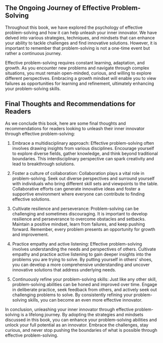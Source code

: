 
The Ongoing Journey of Effective Problem-Solving
------------------------------------------------

Throughout this book, we have explored the psychology of effective problem-solving and how it can help unleash your inner innovator. We have delved into various strategies, techniques, and mindsets that can enhance your ability to tackle challenges and find innovative solutions. However, it is important to remember that problem-solving is not a one-time event but rather a continuous journey.

Effective problem-solving requires constant learning, adaptation, and growth. As you encounter new problems and navigate through complex situations, you must remain open-minded, curious, and willing to explore different perspectives. Embracing a growth mindset will enable you to view failures as opportunities for learning and refinement, ultimately enhancing your problem-solving skills.

Final Thoughts and Recommendations for Readers
----------------------------------------------

As we conclude this book, here are some final thoughts and recommendations for readers looking to unleash their inner innovator through effective problem-solving:

1. Embrace a multidisciplinary approach: Effective problem-solving often involves drawing insights from various disciplines. Encourage yourself to explore diverse fields, gather knowledge, and think beyond traditional boundaries. This interdisciplinary perspective can spark creativity and lead to breakthrough solutions.

2. Foster a culture of collaboration: Collaboration plays a vital role in problem-solving. Seek out diverse perspectives and surround yourself with individuals who bring different skill sets and viewpoints to the table. Collaborative efforts can generate innovative ideas and foster a supportive environment where everyone can contribute to finding effective solutions.

3. Cultivate resilience and perseverance: Problem-solving can be challenging and sometimes discouraging. It is important to develop resilience and perseverance to overcome obstacles and setbacks. Maintain a positive mindset, learn from failures, and keep pushing forward. Remember, every problem presents an opportunity for growth and improvement.

4. Practice empathy and active listening: Effective problem-solving involves understanding the needs and perspectives of others. Cultivate empathy and practice active listening to gain deeper insights into the problems you are trying to solve. By putting yourself in others' shoes, you can develop a more comprehensive understanding and uncover innovative solutions that address underlying needs.

5. Continuously refine your problem-solving skills: Just like any other skill, problem-solving abilities can be honed and improved over time. Engage in deliberate practice, seek feedback from others, and actively seek out challenging problems to solve. By consistently refining your problem-solving skills, you can become an even more effective innovator.

In conclusion, unleashing your inner innovator through effective problem-solving is a lifelong journey. By adopting the strategies and mindsets discussed in this book, you can enhance your problem-solving abilities and unlock your full potential as an innovator. Embrace the challenges, stay curious, and never stop pushing the boundaries of what is possible through effective problem-solving.
